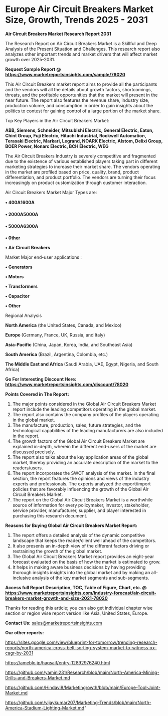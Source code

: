 # Europe Air Circuit Breakers Market Size, Growth, Trends 2025 - 2031

<strong>Air Circuit Breakers Market Research Report 2031</strong>

The Research Report on Air Circuit Breakers Market is a Skillful and Deep Analysis of the Present Situation and Challenges. This research report also analyzes other important trends and market drivers that will affect market growth over 2025-2031.

<strong>Request Sample Report @ <a href=https://www.marketreportsinsights.com/sample/78020>https://www.marketreportsinsights.com/sample/78020</a></strong>

This Air Circuit Breakers market report aims to provide all the participants and the vendors will all the details about growth factors, shortcomings, threats, and the profitable opportunities that the market will present in the near future. The report also features the revenue share, industry size, production volume, and consumption in order to gain insights about the politics to contest for gaining control of a large portion of the market share.

Top Key Players in the Air Circuit Breakers Market:

<strong>ABB, Siemens, Schneider, Mitsubishi Electric, General Electric, Eaton, Chint Group, Fuji Electric, Hitachi Industrial, Rockwell Automation, Terasaki Electric, Markari, Legrand, NOARK Electric, Alstom, Delixi Group, BOER Power, Nonarc Electric, BCH Electric, WEG</strong>

The Air Circuit Breakers Industry is severely competitive and fragmented due to the existence of various established players taking part in different marketing strategies to increase their market share. The vendors operating in the market are profiled based on price, quality, brand, product differentiation, and product portfolio. The vendors are turning their focus increasingly on product customization through customer interaction.

Air Circuit Breakers Market Major Types are:

<strong>• 400A1600A

• 2000A5000A

• 5000A6300A

• 0ther

• Air Circuit Breakers</strong>

Market Major end-user applications :

<strong>• Generators

• Motors

• Transformers

• Capacitor

• Other</strong>

Regional Analysis

</u><strong><b>North America</b></strong> (the United States, Canada, and Mexico)

<strong><b>Europe </b></strong>(Germany, France, UK, Russia, and Italy)

<strong><b>Asia-Pacific</b></strong> (China, Japan, Korea, India, and Southeast Asia)

<strong><b>South America</b></strong> (Brazil, Argentina, Colombia, etc.)

<strong><b>The Middle East and Africa</b></strong> (Saudi Arabia, UAE, Egypt, Nigeria, and South Africa)

<strong>Go For Interesting Discount Here: <a href=https://www.marketreportsinsights.com/discount/78020>https://www.marketreportsinsights.com/discount/78020</a></strong>

<strong>Points Covered in The Report:</strong>
<ol>
  <li>The major points considered in the Global Air Circuit Breakers Market report include the leading competitors operating in the global market.</li>
  <li>The report also contains the company profiles of the players operating in the global market.</li>
  <li>The manufacture, production, sales, future strategies, and the technological capabilities of the leading manufacturers are also included in the report.</li>
  <li>The growth factors of the Global Air Circuit Breakers Market are explained in-depth, wherein the different end-users of the market are discussed precisely.</li>
  <li>The report also talks about the key application areas of the global market, thereby providing an accurate description of the market to the readers/users.</li>
  <li>The report incorporates the SWOT analysis of the market. In the final section, the report features the opinions and views of the industry experts and professionals. The experts analyzed the export/import policies that are favorably influencing the growth of the Global Air Circuit Breakers Market.</li>
  <li>The report on the Global Air Circuit Breakers Market is a worthwhile source of information for every policymaker, investor, stakeholder, service provider, manufacturer, supplier, and player interested in purchasing this research document.</li>
</ol>
<strong>Reasons for Buying Global Air Circuit Breakers Market Report:</strong>

<ol>
  <li>The report offers a detailed analysis of the dynamic competitive landscape that keeps the reader/client well ahead of the competitors.</li>
  <li>It also presents an in-depth view of the different factors driving or restraining the growth of the global market.</li>
  <li>The Global Air Circuit Breakers Market report provides an eight-year forecast evaluated on the basis of how the market is estimated to grow.</li>
  <li>It helps in making aware business decisions by having providing thorough insights insights into the global market and by making an all-inclusive analysis of the key market segments and sub-segments.</li>
</ol>
<strong>Access full Report Description, TOC, Table of Figure, Chart, etc. @ <a href=https://www.marketreportsinsights.com/industry-forecast/air-circuit-breakers-market-growth-and-size-2021-78020>https://www.marketreportsinsights.com/industry-forecast/air-circuit-breakers-market-growth-and-size-2021-78020</a></strong>


Thanks for reading this article; you can also get individual chapter wise section or region wise report version like Asia, United States, Europe.

<strong>Contact Us:</strong>
sales@marketreportsinsights.com

<strong>Our other reports:</strong>

<a href=https://sites.google.com/view/blueprint-for-tomorrow/trending-research-reports/north-america-cross-belt-sorting-system-market-to-witness-xx-cagr-by-2031>https://sites.google.com/view/blueprint-for-tomorrow/trending-research-reports/north-america-cross-belt-sorting-system-market-to-witness-xx-cagr-by-2031</a>

<a href=https://ameblo.jp/haqsaif/entry-12892976240.html>https://ameblo.jp/haqsaif/entry-12892976240.html</a>

<a href=https://github.com/yamini231/Research/blob/main/North-America-Mining-Drills-and-Breakers-Market.md>https://github.com/yamini231/Research/blob/main/North-America-Mining-Drills-and-Breakers-Market.md</a>

<a href=https://github.com/Hindavi8/Marketingrowth/blob/main/Europe-Tool-Joint-Market.md>https://github.com/Hindavi8/Marketingrowth/blob/main/Europe-Tool-Joint-Market.md</a>

<a href=https://github.com/vijaykumar207/Marketing-Trends/blob/main/North-America-Stadium-Lighting-Market.md>https://github.com/vijaykumar207/Marketing-Trends/blob/main/North-America-Stadium-Lighting-Market.md</a>"

